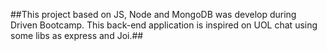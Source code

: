 ##This project based on JS, Node and MongoDB was develop during Driven Bootcamp. This back-end application is inspired on UOL chat using some libs as express and Joi.##